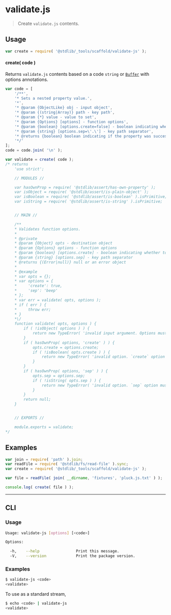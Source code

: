 <!--

@license Apache-2.0

Copyright (c) 2018 The Stdlib Authors.

Licensed under the Apache License, Version 2.0 (the "License");
you may not use this file except in compliance with the License.
You may obtain a copy of the License at

   http://www.apache.org/licenses/LICENSE-2.0

Unless required by applicable law or agreed to in writing, software
distributed under the License is distributed on an "AS IS" BASIS,
WITHOUT WARRANTIES OR CONDITIONS OF ANY KIND, either express or implied.
See the License for the specific language governing permissions and
limitations under the License.

-->

# validate.js

> Create `validate.js` contents.

<!-- Section to include introductory text. Make sure to keep an empty line after the intro `section` element and another before the `/section` close. -->

<section class="intro">

</section>

<!-- /.intro -->

<!-- Package usage documentation. -->

<section class="usage">

## Usage

```javascript
var create = require( '@stdlib/_tools/scaffold/validate-js' );
```

#### create( code )

Returns `validate.js` contents based on a code `string` or [`Buffer`][@stdlib/buffer/ctor] with options annotations.

```javascript
var code = [
    '/**',
    '* Sets a nested property value.',
    '*',
    '* @param {ObjectLike} obj - input object',
    '* @param {(string|Array)} path - key path',
    '* @param {*} value - value to set',
    '* @param {Options} [options] - function options',
    '* @param {boolean} [options.create=false] - boolean indicating whether to create a path if the key path does not already exist',
    '* @param {string} [options.sep=\'.\'] - key path separator',
    '* @returns {boolean} boolean indicating if the property was successfully set',
    '*/'
];
code = code.join( '\n' );

var validate = create( code );
/* returns
    'use strict';

    // MODULES //

    var hasOwnProp = require( '@stdlib/assert/has-own-property' );
    var isObject = require( '@stdlib/assert/is-plain-object' );
    var isBoolean = require( '@stdlib/assert/is-boolean' ).isPrimitive;
    var isString = require( '@stdlib/assert/is-string' ).isPrimitive;


    // MAIN //

    /**
    * Validates function options.
    *
    * @private
    * @param {Object} opts - destination object
    * @param {Options} options - function options
    * @param {boolean} [options.create] - boolean indicating whether to create a path if the key path does not already exist
    * @param {string} [options.sep] - key path separator
    * @returns {(Error|null)} null or an error object
    *
    * @example
    * var opts = {};
    * var options = {
    *     'create': true,
    *     'sep': 'beep'
    * };
    * var err = validate( opts, options );
    * if ( err ) {
    *     throw err;
    * }
    *\/
    function validate( opts, options ) {
        if ( !isObject( options ) ) {
            return new TypeError( 'invalid input argument. Options must be an object. Value: `' + options + '`.' );
        }
        if ( hasOwnProp( options, 'create' ) ) {
            opts.create = options.create;
            if ( !isBoolean( opts.create ) ) {
                return new TypeError( 'invalid option. `create` option must be a boolean primitive. Option: `' + opts.create + '`.' );
            }
        }
        if ( hasOwnProp( options, 'sep' ) ) {
            opts.sep = options.sep;
            if ( !isString( opts.sep ) ) {
                return new TypeError( 'invalid option. `sep` option must be a string primitive. Option: `' + opts.sep + '`.' );
            }
        }
        return null;
    }


    // EXPORTS //

    module.exports = validate;
*/
```

</section>

<!-- /.usage -->

<!-- Package usage notes. Make sure to keep an empty line after the `section` element and another before the `/section` close. -->

<section class="notes">

</section>

<!-- /.notes -->

<!-- Package usage examples. -->

<section class="examples">

## Examples

<!-- eslint no-undef: "error" -->

```javascript
var join = require( 'path' ).join;
var readFile = require( '@stdlib/fs/read-file' ).sync;
var create = require( '@stdlib/_tools/scaffold/validate-js' );

var file = readFile( join( __dirname, 'fixtures', 'pluck.js.txt' ) );

console.log( create( file ) );
```

</section>

<!-- /.examples -->

<!-- Section for describing a command-line interface. -->

* * *

<section class="cli">

## CLI

<!-- CLI usage documentation. -->

<section class="usage">

### Usage

```bash
Usage: validate-js [options] [<code>]

Options:

  -h,    --help                Print this message.
  -V,    --version             Print the package version.
```

</section>

<!-- /.usage -->

<!-- CLI usage notes. Make sure to keep an empty line after the `section` element and another before the `/section` close. -->

<section class="notes">

</section>

<!-- /.notes -->

<!-- CLI usage examples. -->

<section class="examples">

### Examples

```bash
$ validate-js <code>
<validate>
```

To use as a standard stream,

```bash
$ echo <code> | validate-js
<validate>
```

</section>

<!-- /.examples -->

</section>

<!-- /.cli -->

<!-- Section to include cited references. If references are included, add a horizontal rule *before* the section. Make sure to keep an empty line after the `section` element and another before the `/section` close. -->

<section class="references">

</section>

<!-- /.references -->

<!-- Section for all links. Make sure to keep an empty line after the `section` element and another before the `/section` close. -->

<section class="links">

[@stdlib/buffer/ctor]: https://github.com/stdlib-js/stdlib

</section>

<!-- /.links -->
